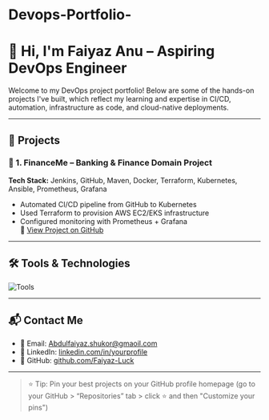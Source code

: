 # Devops-Portfolio-

# 👋 Hi, I'm Faiyaz Anu – Aspiring DevOps Engineer

Welcome to my DevOps project portfolio! Below are some of the hands-on projects I've built, which reflect my learning and expertise in CI/CD, automation, infrastructure as code, and cloud-native deployments.

---

## 🚀 Projects

### 🏦 1. FinanceMe – Banking & Finance Domain Project  
**Tech Stack:** Jenkins, GitHub, Maven, Docker, Terraform, Kubernetes, Ansible, Prometheus, Grafana  
- Automated CI/CD pipeline from GitHub to Kubernetes  
- Used Terraform to provision AWS EC2/EKS infrastructure  
- Configured monitoring with Prometheus + Grafana  
🔗 [View Project on GitHub](https://github.com/Faiyaz-Luck/Finance-project)

---

## 🛠️ Tools & Technologies

![Tools](https://skillicons.dev/icons?i=git,github,jenkins,docker,kubernetes,terraform,ansible,aws,prometheus,grafana,linux)

---

## 📬 Contact Me

- 📧 Email: Abdulfaiyaz.shukor@gmaoil.com  
- 🔗 LinkedIn: [linkedin.com/in/yourprofile](https://linkedin.com/in/yourprofile)  
- 📁 GitHub: [github.com/Faiyaz-Luck](https://github.com/Faiyaz-Luck)

---

> ⭐ Tip: Pin your best projects on your GitHub profile homepage (go to your GitHub > “Repositories” tab > click ⭐ and then "Customize your pins")

